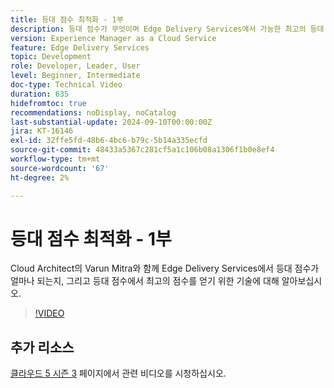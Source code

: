 ```yaml
---
title: 등대 점수 최적화 - 1부
description: 등대 점수가 무엇이며 Edge Delivery Services에서 가능한 최고의 등대 점수를 얻기 위한 기술에 대해 알아봅니다.
version: Experience Manager as a Cloud Service
feature: Edge Delivery Services
topic: Development
role: Developer, Leader, User
level: Beginner, Intermediate
doc-type: Technical Video
duration: 635
hidefromtoc: true
recommendations: noDisplay, noCatalog
last-substantial-update: 2024-09-10T00:00:00Z
jira: KT-16146
exl-id: 32ffe5fd-48b6-4bc6-b79c-5b14a335ecfd
source-git-commit: 48433a5367c281cf5a1c106b08a1306f1b0e8ef4
workflow-type: tm+mt
source-wordcount: '67'
ht-degree: 2%

---
```


# 등대 점수 최적화 - 1부

Cloud Architect의 Varun Mitra와 함께 Edge Delivery Services에서 등대 점수가 얼마나 되는지, 그리고 등대 점수에서 최고의 점수를 얻기 위한 기술에 대해 알아보십시오.

>[!VIDEO](https://video.tv.adobe.com/v/3433378/?learn=on)

## 추가 리소스

[클라우드 5 시즌 3](../cloud5-season-3.md) 페이지에서 관련 비디오를 시청하십시오.
